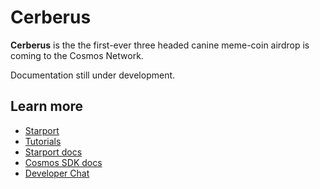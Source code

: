 # Cerberus

**Cerberus** is the the first-ever three headed canine meme-coin airdrop is coming to the Cosmos Network.

Documentation still under development.

## Learn more

- [Starport](https://starport.com)
- [Tutorials](https://docs.starport.com/guide)
- [Starport docs](https://docs.starport.com)
- [Cosmos SDK docs](https://docs.cosmos.network)
- [Developer Chat](https://discord.gg/H6wGTY8sxw)
